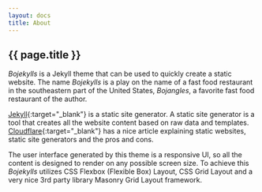 ```yaml
---
layout: docs
title: About
---
```


## {{ page.title }}

*Bojekylls* is a Jekyll theme that can be used to quickly create a static website. The name *Bojekylls* is a play on the name of a fast food restaurant in the southeastern part of the United States, *Bojangles*, a favorite fast food restaurant of the author.

[Jekyll](https://jekyllrb.com){:target="_blank"} is a static site generator. A static site generator is a tool that creates all the website content based on raw data and templates. [Cloudflare](https://www.cloudflare.com/learning/performance/static-site-generator){:target="_blank"} has a nice article explaining static websites, static site generators and the pros and cons.

The user interface generated by this theme is a responsive UI, so all the content is designed to render on any possible screen size. To achieve this *Bojekylls* utilizes CSS Flexbox (Flexible Box) Layout, CSS Grid Layout and a very nice 3rd party library Masonry Grid Layout framework.